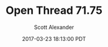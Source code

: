 ---
layout: podcast
title: "Open Thread 71.75"
author: Scott Alexander
description: https://slatestarcodex.com/2017/03/23/open-thread-71-75/
date: 2017-03-23 18:13:00 PDT
length: 82085
duration: 20
guid: open-thread-71-75
---